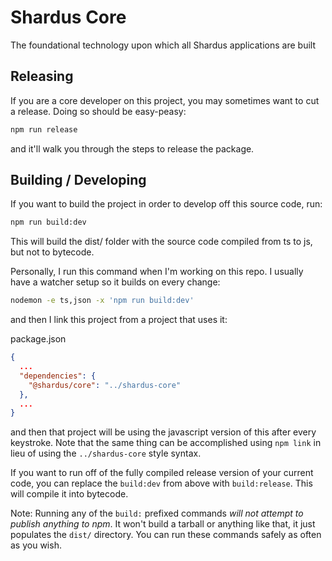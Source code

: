 # Shardus Core

The foundational technology upon which all Shardus applications are built

## Releasing

If you are a core developer on this project, you may sometimes want to cut a release.
Doing so should be easy-peasy:

```sh
npm run release
```

and it'll walk you through the steps to release the package.

## Building / Developing

If you want to build the project in order to develop off this source code, run:

```sh
npm run build:dev
```

This will build the dist/ folder with the source code compiled from ts to js, but not
to bytecode.

Personally, I run this command when I'm working on this repo. I usually have a watcher setup
so it builds on every change:

```sh
nodemon -e ts,json -x 'npm run build:dev'
```

and then I link this project from a project that uses it:

package.json
```json
{
  ...
  "dependencies": {
    "@shardus/core": "../shardus-core"
  },
  ...
}
```

and then that project will be using the javascript version of this after every
keystroke. Note that the same thing can be accomplished using `npm link` in lieu
of using the `../shardus-core` style syntax.

If you want to run off of the fully compiled release version of your current code,
you can replace the `build:dev` from above with `build:release`. This will compile
it into bytecode.

Note: Running any of the `build:` prefixed commands _will not attempt to publish anything
to npm_. It won't build a tarball or anything like that, it just populates the `dist/` directory.
You can run these commands safely as often as you wish.
